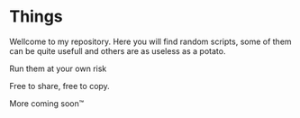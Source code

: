# Things

Wellcome to my repository. Here you will find random scripts, some of them can be quite usefull and others are as useless as a potato. 

Run them at your own risk

Free to share, free to copy.

More coming soon™
